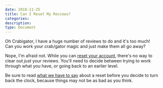 ```yaml
---
date: 2018-11-25
title: Can I Reset My Reviews?
categories:
description:
type: Document
---
```

Oh Crabigator, I have a huge number of reviews to do and it's too much! Can you work your crab/gator magic and just make them all go away?

Nope, I'm afraid not. While you can [reset your account](x), there's no way to clear out _just_ your reviews. You'll need to decide between trying to work through what you have, or going back to an earlier level.

Be sure to read [what we have to say](x) about a reset before you decide to turn back the clock, because things may not be as bad as you think.
